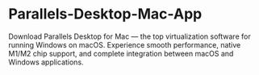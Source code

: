 # Parallels-Desktop-Mac-App
Download Parallels Desktop for Mac — the top virtualization software for running Windows on macOS. Experience smooth performance, native M1/M2 chip support, and complete integration between macOS and Windows applications.
